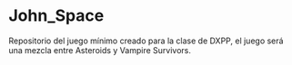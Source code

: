 # John_Space
Repositorio del juego mínimo creado para la clase de DXPP, el juego será una mezcla entre Asteroids y Vampire Survivors.
